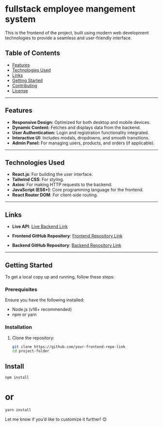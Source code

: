 # fullstack employee mangement system

This is the frontend of the project, built using modern web development technologies to provide a seamless and user-friendly interface.  

## Table of Contents  
- [Features](#features)  
- [Technologies Used](#technologies-used)  
- [Links](#links)  
- [Getting Started](#getting-started)  
- [Contributing](#contributing)  
- [License](#license)  

---

## Features  
- **Responsive Design:** Optimized for both desktop and mobile devices.  
- **Dynamic Content:** Fetches and displays data from the backend.  
- **User Authentication:** Login and registration functionality integrated.  
- **Interactive UI:** Includes modals, dropdowns, and smooth transitions.  
- **Admin Panel:** For managing users, products, and orders (if applicable).  

---

## Technologies Used  
- **React.js**: For building the user interface.  
- **Tailwind CSS**: For styling.  
- **Axios**: For making HTTP requests to the backend.  
- **JavaScript (ES6+)**: Core programming language for the frontend.  
- **React Router DOM**: For client-side routing.  

---

## Links  
- **Live API**: [Live Backend Link](https://reliable-eclair-d8edc7.netlify.app/)  

- **Frontend GitHub Repository**: [Frontend Repository Link](https://github.com/Programming-Hero-Web-Course4/b10a12-client-side-kawsar334)  
- **Backend GitHub Repository**: [Backend Repository Link](https://github.com/Programming-Hero-Web-Course4/b10a12-server-side-kawsar334)  

---

## Getting Started  

To get a local copy up and running, follow these steps:  

### Prerequisites  
Ensure you have the following installed:  
- Node.js (v16+ recommended)  
- npm or yarn  

### Installation  

1. Clone the repository:  
   ```bash  
   git clone https://github.com/your-frontend-repo-link  
   cd project-folder  
 ## Install  
 ```bash 
npm install
```
# or  
 ```bash   
yarn install  
```


Let me know if you’d like to customize it further! 😊

